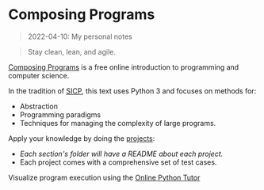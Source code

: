 # Composing Programs
> 2022-04-10: My personal notes

> Stay clean, lean, and agile.

[Composing Programs](http://www.composingprograms.com/>) is a free online introduction to programming and computer science.

In the tradition of [SICP](http://mitpress.mit.edu/sicp/), this text uses Python 3 and focuses on methods for:
- Abstraction
- Programming paradigms
- Techniques for managing the complexity of large programs.

Apply your knowledge by doing the [projects](https://composingprograms.com/projects.html):
- *Each section's folder will have a README about each project.*
- Each project comes with a comprehensive set of test cases.

Visualize program execution using the [Online Python Tutor](https://pythontutor.com/composingprograms.html#mode=edit)